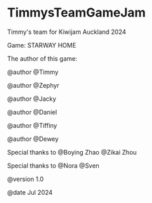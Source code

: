 # TimmysTeamGameJam
Timmy's team for Kiwijam Auckland 2024

Game: STARWAY HOME

The author of this game:

@author @Timmy 

@author @Zephyr

@author @Jacky

@author @Daniel

@author @Tiffiny

@author @Dewey

Special thanks to @Boying Zhao @Zikai 
Zhou

Special thanks to @Nora @Sven



@version 1.0

@date Jul 2024 

